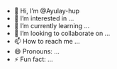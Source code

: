 - 👋 Hi, I’m @Ayulay-hup
- 👀 I’m interested in ...
- 🌱 I’m currently learning ...
- 💞️ I’m looking to collaborate on ...
- 📫 How to reach me ...
- 😄 Pronouns: ...
- ⚡ Fun fact: ...

<!---
Ayulay-hup/Ayulay-hup is a ✨ special ✨ repository because its `README.md` (this file) appears on your GitHub profile.
You can click the Preview link to take a look at your changes.
--->
